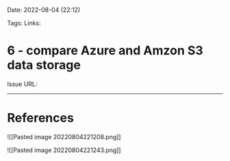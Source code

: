 Date:  2022-08-04 (22:12)


Tags:
Links:

# 6 - compare Azure and Amzon S3 data storage

Issue URL:

___
# References
![[Pasted image 20220804221208.png]]

![[Pasted image 20220804221243.png]]